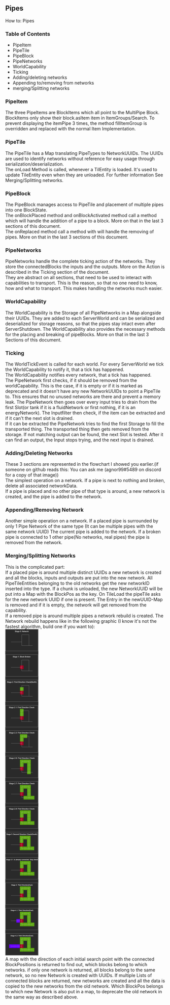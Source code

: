 ## Pipes
How to: Pipes

### Table of Contents

* PipeItem
* PipeTile
* PipeBlock
* PipeNetworks  
* WorldCapability
* Ticking
* Adding/deleting networks
* Appending to/removing from networks
* merging/Splitting networks

### PipeItem

The three PipeItems are BlockItems which all point to the MultiPipe Block.  
BlockItems only show their block.asItem item in ItemGroups/Search. To prevent displaying the itemPipe 3 times, the method fillItemGroup is overridden and replaced with the normal Item Implementation.  

### PipeTile

The PipeTile has a Map translating PipeTypes to NetworkUUIDs. The UUIDs are used to identify networks without reference for easy usage through serialization/deserialization.  
The onLoad Method is called, whenever a TilEntity is loaded. It's used to update TileEntity even when they are unloaded. For further information See Merging/Splitting networks.

### PipeBlock

The PipeBlock manages access to PipeTile and placement of multiple pipes into one BlockState.  
The onBlockPlaced method and onBlockActivated method call a method which will handle the addition of a pipe to a block. More on that in the last 3 sections of this document.  
The onReplaced method call a method with will handle the removing of pipes. More on that in the last 3 sections of this document.

### PipeNetworks

PipeNetworks handle the complete ticking action of the networks. They store the connectedBlocks the inputs and the outputs. More on the Action is described in the Ticking section of the document.  
They are abstract on all sections, that need to be used to interact with capabilities to transport. This is the reason, so that no one need to know, how and what to transport. This makes handling the networks much easier.

### WorldCapability

The WorldCapability is the Storage of all PipeNetworks in a Map alongside their UUIDs. They are added to each ServerWorld and can be serialized and deserialized for storage reasons, so that the pipes stay intact even after ServerShutdown.
The WorldCapability also provides the necessary methods for the placing and breaking of pipeBlocks. More on that in the last 3 Sections of this document.

### Ticking

The WorldTickEvent is called for each world. For every ServerWorld we tick the WorldCapability to notify it, that a tick has happened.  
The WorldCapability notifies every network, that a tick has happened.  
The PipeNetwork first checks, if it should be removed from the worldCapability. This is the case, if it is empty or if it is marked as deprecated and it doesn't have any new NetworkUUIDs to point a PipeTile to. This ensures that no unused networks are there and prevent a memory leak.
The PipeNetwork then goes over every input tries to drain from the first Slot(or tank if it is a fluidNetwork or first nothing, if it is an energyNetwork). The Inputfilter then check, if the item can be extracted and if it can't the next slot is drained.  
If it can be extracted the PipeNetwork tries to find the first Storage to fill the transported thing. The transported thing then gets removed from the storage. If not matching output can be found, the next Slot is tested.
After it can find an output, the Input stops trying, and the next input is drained.

### Adding/Deleting Networks
These 3 sections are represented in the flowchart I showed you earlier.(if someone on github reads this: You can ask me (agnor99#5489 on discord for a copy of that image))  
The simplest operation on a network. If a pipe is next to nothing and broken, delete all associated networkData.  
If a pipe is placed and no other pipe of that type is around, a new network is created, and the pipe is added to the network.

### Appending/Removing Network
Another simple operation on a network. If a placed pipe is surrounded by only 1 Pipe Network of the same type (It can be multiple pipes with the same network UUID) The current pipe is added to the network.
If a broken pipe is connected to 1 other pipe(No networks, real pipes) the pipe is removed from the network.

### Merging/Splitting Networks
This is the complicated part:  
If a placed pipe is around multiple distinct UUIDs a new network is created and all the blocks, inputs and outputs are put into the new network. All PipeTileEntities belonging to the old networks get the new networkID inserted into the type. If a chunk is unloaded, the new NetworkUUID will be put into a Map with the BlockPos as the key. On TileLoad the pipeTile asks for the new network UUID if one is present. The Entry in the newUUID-Map is removed and if it is empty, the network will get removed from the capability.  
If a removed pipe is around multiple pipes a network rebuild is created. The Network rebuild happens like in the following graphic (I know it's not the fastest algorithm, build one if you want to):  
![splitting of networks](splitting%20of%20networks.png)  
A map with the direction of each initial search point with the connected BlockPositions is returned to find out, which blocks belong to which networks.
if only one network is returned, all blocks belong to the same network, so no new Network is created with UUIDs.
If multiple Lists of connected blocks are returned, new networks are created and all the data is copied to the new networks from the old network. Which BlockPos belongs to which new Network is also put in a map, to deprecate the old network in the same way as described above.
